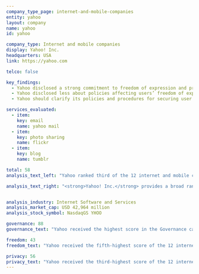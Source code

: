 ```yaml
---
company_type_page: internet-and-mobile-companies
entity: yahoo
layout: company
name: yahoo
id: yahoo

company_type: Internet and mobile companies
display: Yahoo! Inc.
headquarters: USA
link: https://yahoo.com

telco: false

key_findings:
  - Yahoo disclosed a strong commitment to freedom of expression and privacy as human rights at the corporate level and was one of the top-ranked companies in the 2017 Index.
  - Yahoo disclosed less about policies affecting users’ freedom of expression than users’ privacy, including information about the number and types of content or accounts the company restricts for violating its terms of service.
  - Yahoo should clarify its policies and procedures for securing user information, including its policies for responding to data breaches.

services_evaluated:
  - item:
    key: email
    name: yahoo mail
  - item:
    key: photo sharing
    name: flickr
  - item:
    key: blog
    name: tumblr

total: 58
analysis_text_left: "Yahoo ranked third of the 12 internet and mobile companies evaluated, behind Google and Microsoft, and the third in the Index overall. A founding member of the Global Network Initiative (GNI), the company’s disclosures related to freedom of expression and privacy are overseen by the <a href=\"https://yahoobhrp.tumblr.com/post/75544734087/yahoo-business-human-rights-program-yahoo\" target=\"_blank\">Yahoo Business and Human Rights Program,</a> established in 2008 to help integrate human rights-related decision-making into the company’s business operations. However, recent revelations about <a href=\"https://www.nytimes.com/2016/12/14/technology/yahoo-hack.html\" target=\"_blank\">large-scale data breaches</a> at Yahoo highlight why the company’s lack of disclosure about its policies for informing affected parties about data breaches and steps taken to mitigate damage should be a concern for users and other stakeholders—though it should be noted that no internet or mobile company evaluated provided disclosures related to data breaches (P15)."

analysis_text_right: "<strong>Yahoo! Inc.</strong> provides a broad range of communication, sharing, and information and content services. Its services include the search platform Yahoo Search, communication and collaboration tools including Yahoo Mail, Yahoo Messenger, and Yahoo Groups, digital content through Yahoo.com, Yahoo Sports, and Yahoo Finance, advertising services, and multiple other services and properties. The Yahoo services evaluated in the Index are all included in an acquisition deal with Verizon Communications, though the actual sale to Verizon has not yet been finalized."


analysis_industry: Internet Software and Services
analysis_market_cap: USD 42,964 million
analysis_stock_symbol: NasdaqGS YHOO

governance: 88
governance_text: "Yahoo received the highest score in the Governance category of any company in the Index. The company disclosed a clear commitment to freedom of expression and privacy as human rights (G1), evidence of senior leadership oversight of human rights concerns (G2), and provides employee training and a whistleblower program addressing freedom of expression and privacy (G3). As a member of the GNI, Yahoo disclosed that it engages with stakeholders, including civil society, on freedom of expression and privacy issues (G5).<br /><br /> Yahoo was the only company to receive full credit for its disclosures about its human rights due diligence processes (G4). As with many companies evaluated in the Index, Yahoo did not disclose sufficient grievance and remedy mechanisms. Its privacy policy indicated how users can contact them with complaints related to privacy concerns, but did not provide further information about its process for receiving and responding to these complaints."

freedom: 43
freedom_text: "Yahoo received the fifth-highest score of the 12 internet and mobile companies evaluated on Freedom of Expression category, behind Google, Kakao, Microsoft, and Twitter. <br /><br /><strong>Content and account restrictions:</strong> Yahoo’s disclosure of its process for enforcing its terms of service rules (F3) was roughly on par with that of Twitter and Microsoft, though less detailed than that of Google or Kakao. Similar to most (but not all) other companies, Yahoo did not disclose any data about the volume or nature of actions the company takes of its own accord to enforce its rules, such as removing content or restricting users’ accounts for violating its terms of service (F4). Given that companies like Microsoft and Twitter are starting to engage in this practice, Yahoo should endeavor to start disclosing this type of data in its next transparency report.<br /><br /><strong>Content and account restriction requests:</strong> Yahoo was the second-highest scoring company, behind Google, for this set of indicators (F5-F7). The company received full credit for disclosures on its processes for responding to government requests for account or content restriction, but it provided less thorough disclosure on its processes for content or account restriction requests from third parties (F5).<br /><br /><strong>Identity policy:</strong> To set up a Yahoo account (which can be used as a login for Yahoo Mail and Flickr), Yahoo disclosed that it requires that users provide a phone number, which in some jurisdictions can be used (e.g. by law enforcement or other government officials) to connect a user with their offline identity (F11)."

privacy: 56
privacy_text: "Yahoo received the third-highest score of the 12 internet and mobile companies evaluated in the Privacy category, behind Google and Microsoft.<br/ ><br/><strong>Handling of user information:</strong> Yahoo received the third-highest score of all companies evaluated in the Index for this set of indicators, behind Twitter and Google (P3-P9). Yahoo provided users with greater clarity about what user information it collects and shares (P3, P4) than it did about its reasons for doing so (P5). Yahoo tied with Microsoft  for the third-highest score for its disclosures on its policies for retention of user information (P6). Yahoo offered more information than most internet and mobile companies about how  users can access the information that the company holds about them (P8), with only Google receiving a higher score.<br/ ><br/><strong>Requests for user information:</strong> Yahoo received the second- highest score on the indicator related to disclosure of its process for responding to government and other third-party requests for user information (P10), behind only Microsoft. However, it disclosed less than all other U.S. internet and mobile companies  about its compliance with government and  private requests for user data (P11).<br/ ><br/><strong>Security:</strong> Yahoo disclosed less about its security policies than Google, Yandex, Microsoft, and Apple (P13-P18). Its  disclosure of its internal oversight mechanisms to ensure the security of its products was inconsistent across the three Yahoo services evaluated (P13). Yahoo offered no disclosure of its processes for communicating about data breaches (P15) although this was true of all internet and mobile companies in this Index. "
---
```

